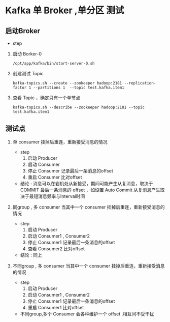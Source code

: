 # Kafka 单 Broker ,单分区 测试

## 启动Broker
* step

1. 启动 Borker-0 
    ```
    /opt/app/kafka/bin/start-server-0.sh 
    ```

2. 创建测试 Topic
    ```
    kafka-topics.sh --create --zookeeper hadoop:2181 --replication-factor 1 --partitions 1  --topic test.kafka.item1
    ```

3. 查看 Topic ，确定只有一个单节点
    ```
    kafka-topics.sh --describe --zookeeper hadoop:2181 --topic test.kafka.item1
    ```
## 测试点

1. 单 consumer 挂掉后重连，重新接受消息的情况
    * step
        1. 启动 Producer 
        2. 启动 Consumer  
        3. 停止 Consumer 记录最后一条消息的offset
        4. 重启 Consumer 比对offset
    * 结论 : 消息可以在宕机处从新接受，期间可能产生从复消息，取决于 COMMIT 最后一条消息的 offset ，如设置 Auto Commit 从复消息产生取决于最短消息频率与Interval时间
2. 同group , 多 consumer 当其中一个 consumer 挂掉后重连，重新接受消息的情况
    * step
        1. 启动 Producer 
        2. 启动 Consumer1 , Consumer2   
        3. 停止 Consumer1 记录最后一条消息的offset
        4. 查看 Consumer2 比对offset
    * 结论 : 同上
    
3. 不同group , 多 consumer 当其中一个 consumer 挂掉后重连，重新接受消息的情况
    * step
        1. 启动 Producer 
        2. 启动 Consumer1 , Consumer2   
        3. 停止 Consumer1 记录最后一条消息的offset
        4. 重启 Consumer1 比对offset 
    * 不同group,多个 Consumer 会各种维护一个 offset ,相互间不受干扰 


